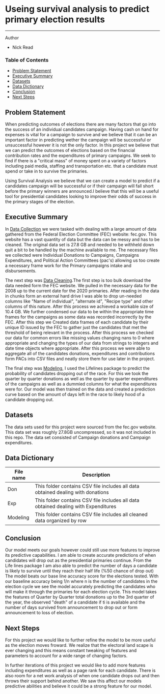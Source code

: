 # Useing survival analysis to predict primary election results 
---
Author
- Nick Read 

### Table of Contents 

* [Problem Statement](#Problem-Statement)
* [Executive Summary](#Executive-Summary)
* [Datasets](#Datasets)
* [Data Dictionary](#Data-Dictionary) 
* [Conclusion](#Conclusion)
* [Next Steps](#Next-Steps)

## Problem Statement
When predicting outcomes of elections there are many factors that go into the success of an individual candidates campaign. Having cash on hand for expenses is vital for a campaign to survive and we believe that it can be an important factor in predicting wether the campaign will be successful or unsuccessful however it is not the only factor. In this project we believe that we can predict the outcomes of elections based on the financial contribution rates and the expenditures of primary campaigns. We seek to find if there is a "critical mass" of money spent on a variety of factors including paid media, staffing and transportation etc. that a candidate must spend or take in to survive the primaries.

Using Survival Analysis we believe that we can create a model to predict if a candidates campaign will be successful or if their campaign will fall short before the primary winners are announced.I believe that this will be a useful tool for presidential candidates looking to improve their odds of success in the primary stages of the election.    

## Executive Summary 

In [Data Collection](./code/data_cleaning.ipynb) we were tasked with dealing with a large amount of data gathered from the Federal Election Committee (FEC) website: fec.gov. This website has a vast quantity of data but the data can be messy and has to be cleaned. The original data set is 27.8 GB and needed to be withheld down quit a bit to be handled by the machine available to me. The necessary files we collected were Individual Donations to Campaigns, Campaigns Expenditures, and Political Action Committees (pac's) allowing us too create a necessary frame work for the Primary campaigns intake and disbursements. 

The next step was [Data Cleaning](./code/data_cleaning.ipynb).The first step is too bulk download the data needed form the FEC website. We pulled in the necessary data for the 2008 up to the current date for the 2020 primaries. After reading in the data in chunks form an external hard drive I was able to drop un-needed columns like "Name of individual", "alternate id", "Recipe type" and other columns of this nature. After this process we achieved a workable size of 10.4 GB. We further condensed our data to be within the appropriate time frames for the campaigns as some data was recorded incorrectly by the FEC. After this step we Created data frames of each candidate by their unique ID issued by the FEC to gather just the candidates that met the threshold of being relevant in the process. After this process we checked our data for common errors like missing values changing nans to 0 where appropriate and changing the types of our data from strings to integers and date time objects where appropriate. After this process we were able to aggregate all of the candidates donations, expenditures and contributions form PACs into CSV files and neatly store them for use later in the project. 

The final step was [Modeling](./code/modeling.ipynb), I used the Lifelines package to predict the probability of candidates dropping out of the race. For this we took the quarter by quarter donations as well as the quarter by quarter expenditures of the campaigns as well as a dummied columns for what the expenditures were for. Our model was then trained on the data and created a prediction curve based on the amount of days left in the race to likely hood of a candidate dropping out.

## Datasets

The data sets used for this project were sourced from the fec.gov website. This data set was roughly 27.8GB uncompressed, so it was not included in this repo. The data set consisted of Campaign donations and Campaign expenditures.  

## Data Dictionary 

|File name| Description|
|---|---|
|Don| This folder contains CSV file includes all data obtained dealing with donations|
|Exp| This folder contains CSV file includes all data obtained dealing with Expenditures|
Modeling| This folder contains CSV file includes all cleaned data organized by row |


## Conclusion

Our model meets our goals however could still use more features to improve its predictive capabilities. I am able to create accurate predictions of when candidates will drop out as the presidential primaries continue. From the Life lines package I am also able to predict the number of days a candidate is likely to survive until they reach their half life (%50 chance of drop out) The model beats our base line accuracy score for the elections tested. With our baseline accuracy being 1/n  where n is the number of candidates in the election cycle we see the model accurately predicting the candidates who will make it through the primaries for each election cycle. This model takes the features of Quarter by Quarter total donations up to the 3rd quarter of the year, the observed "death" of a candidate if ti is available and the number of days survived from announcement to drop out or form announcement to loss of election. 


## Next Steps

For this project we would like to further refine the model to be more useful as the election moves froward. We realize that the electoral land scape is ever changing and this means constant tweaking of features and parameters to account for a wide range of changing factors.

In further iterations of this project we would like to add more features including expenditures as well as a page rank for each candidate. There is also room for a  net work analysis of when one candidate drops out and then throws their support behind another. We saw this affect our models predictive abilities and believe it could be a strong feature for our model.